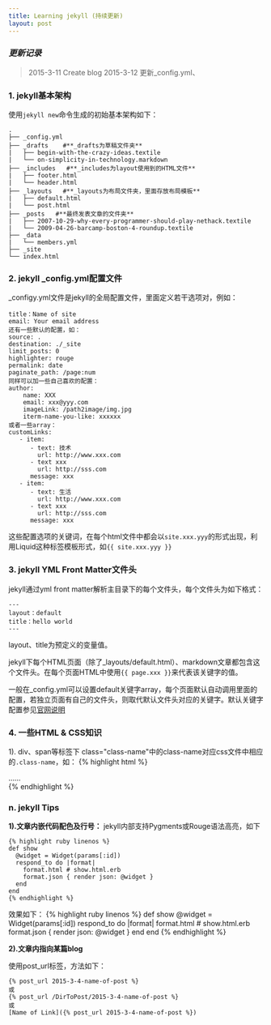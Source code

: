 ```yaml
---
title: Learning jekyll (持续更新)
layout: post
---
```


### *更新记录*

> 2015-3-11  Create blog
> 2015-3-12  更新_config.yml、

### 1. jekyll基本架构

使用`jekyll new`命令生成的初始基本架构如下：

    .
    ├── _config.yml
    ├── _drafts    #**_drafts为草稿文件夹**
    |   ├── begin-with-the-crazy-ideas.textile
    |   └── on-simplicity-in-technology.markdown
    ├── _includes   #**_includes为layout使用到的HTML文件**
    |   ├── footer.html
    |   └── header.html
    ├── _layouts   #**_layouts为布局文件夹，里面存放布局模板**
    |   ├── default.html
    |   └── post.html
    ├── _posts   #**最终发表文章的文件夹**
    |   ├── 2007-10-29-why-every-programmer-should-play-nethack.textile
    |   └── 2009-04-26-barcamp-boston-4-roundup.textile
    ├── _data
    |   └── members.yml
    ├── _site
    └── index.html 


### 2. jekyll _config.yml配置文件

_configy.yml文件是jekyll的全局配置文件，里面定义若干选项对，例如：

    title：Name of site
    email: Your email address
    还有一些默认的配置，如：
    source: .
    destination: ./_site
    limit_posts: 0
    highlighter: rouge
    permalink: date
    paginate_path: /page:num
    同样可以加一些自己喜欢的配置：
    author:
        name: XXX
        email: xxx@yyy.com
        imageLink: /path2image/img.jpg
        iterm-name-you-like: xxxxxx
    或者一些array：
    customLinks:
       - item:
          - text: 技术
            url: http://www.xxx.com
          - text xxx
            url: http://sss.com
          message: xxx
       - item:
          - text: 生活
            url: http://www.xxx.com
          - text xxx
            url: http://sss.com
          message: xxx
这些配置选项的关键词，在每个html文件中都会以`site.xxx.yyy`的形式出现，利用Liquid这种标签模板形式，如`{{ site.xxx.yyy }}`

### 3. jekyll YML Front Matter文件头
jekyll通过yml front matter解析主目录下的每个文件头，每个文件头为如下格式：

    ---
    layout：default
    title：hello world
    ---
layout、title为预定义的变量值。


jekyll下每个HTML页面（除了_layouts/default.html）、markdown文章都包含这个文件头。在每个页面HTML中使用`{{ page.xxx }}`来代表该关键字的值。

一般在_config.yml可以设置default关键字array，每个页面默认自动调用里面的配置，若独立页面有自己的文件头，则取代默认文件头对应的关键字。默认关键字配置参见[官网说明](http://jekyllrb.com/docs/configuration/)

### 4. 一些HTML & CSS知识
1). div、span等标签下 class="class-name"中的class-name对应css文件中相应的`.class-name`，如：
{%  highlight html %}
    <div class="class-name">
        ……
    </div>
{%  endhighlight %}



### n. jekyll Tips

**1).文章内嵌代码配色及行号：**
jekyll内部支持Pygments或Rouge语法高亮，如下

    {% highlight ruby linenos %}
    def show
      @widget = Widget(params[:id])
      respond_to do |format|
        format.html # show.html.erb
        format.json { render json: @widget }
      end
    end
    {% endhighlight %}

效果如下：
{% highlight ruby linenos %}
def show
  @widget = Widget(params[:id])
  respond_to do |format|
    format.html # show.html.erb
    format.json { render json: @widget }
  end
end
{% endhighlight %}

**2).文章内指向某篇blog**

使用post_url标签，方法如下：

    {% post_url 2015-3-4-name-of-post %}
    或
    {% post_url /DirToPost/2015-3-4-name-of-post %}
    或
    [Name of Link]({% post_url 2015-3-4-name-of-post %})








